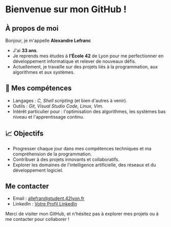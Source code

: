 # Bienvenue sur mon GitHub ! 

## À propos de moi

Bonjour, je m'appelle **Alexandre Lefranc**  
- J'ai **33 ans**.  
- Je reprends mes études à **l'École 42** de Lyon pour me perfectionner en développement informatique et relever de nouveaux défis.  
- Actuellement, je travaille sur des projets liés à la programmation, aux algorithmes et aux systèmes.

## 💼 Mes compétences
-  Langages : *C, Shell scripting* (et bien d'autres à venir).  
-  Outils : *Git, Visual Studio Code, Linux, Vim*.  
-  Intérêt particulier pour : l'optimisation des algorithmes, les systèmes bas niveau et l'apprentissage continu.  

## 📈 Objectifs
-  Progresser chaque jour dans mes compétences techniques et ma compréhension de la programmation.  
-  Contribuer à des projets innovants et collaboratifs.  
-  Explorer les domaines de l'intelligence artificielle, des réseaux et du développement logiciel.

## Me contacter
-  Email : [allefran@student.42lyon.fr](mailto:allefran@student.42lyon.fr)  
-  LinkedIn : [Votre Profil LinkedIn](https://www.linkedin.com/in/votreprofil)  

Merci de visiter mon GitHub, et n'hésitez pas à explorer mes projets ou à me contacter pour collaborer !  

